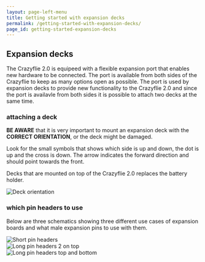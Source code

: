 ```yaml
---
layout: page-left-menu
title: Getting started with expansion decks 
permalink: /getting-started-with-expansion-decks/
page_id: getting-started-expansion-decks
---
```


<div class="plm-content-intro-text">
    <h2 id="decks">Expansion decks</h2>
    <p>The Crazyflie 2.0 is equipeed with a flexible expansion port that
        enables new hardware to be connected. The port is available from both
        sides of the Crazyflie to keep as many options open as possible. The
        port is used by expansion decks to provide new functionality to the
        Crazyflie 2.0 and since the port is availavle from both sides it is possible to attach two decks at the same time.</p>
</div>

<div class="plm-content-info-step">
    <h3 id="decks-attach">attaching a deck</h3>
    <p><strong>BE AWARE</strong> that it is very important to mount an expansion
        deck with the <strong>CORRECT ORIENTATION</strong>, or the deck might be damaged.
    </p>
    <p>Look for the small symbols that shows which side is up and down, the dot is up and the cross is down.
        The arrow indicates the forward direction and should point towards the front.</p>
    <p>Decks that are mounted on top of the Crazyflie 2.0 replaces the battery holder.</p>
    <div class="plm-img-row-wide">
        <img src="/images/deck-orientation.png"
             alt="Deck orientation"/>
    </div>
</div>

<div class="plm-content-info-step">
    <h3 id="pins-to-use">which pin headers to use</h3>
    <p>
    Below are three schematics showing three different use cases of expansion boards and what male expansion pins to use with them.
    </p>
    <div class="plm-img-row-wide">
        <img src="/images/pinheaders-usage-short.png"
             alt="Short pin headers"/>
    </div>
    <div class="plm-img-row-wide">
        <img src="/images/pinheaders-usage-long-2-top.png"
             alt="Long pin headers 2 on top"/>
    </div>
    <div class="plm-img-row-wide">
        <img src="/images/pinheaders-usage-long-1-top-one-bottom.png"
             alt="Long pin headers top and bottom"/>
    </div>
</div>
